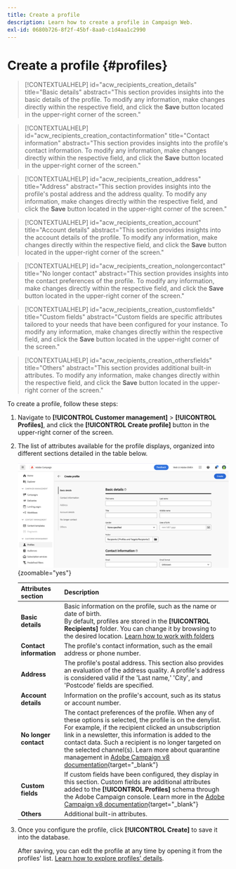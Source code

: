 ```yaml
---
title: Create a profile
description: Learn how to create a profile in Campaign Web.
exl-id: 0680b726-8f2f-45bf-8aa0-c1d4aa1c2990
---
```

# Create a profile {#profiles}

>[!CONTEXTUALHELP]
>id="acw_recipients_creation_details"
>title="Basic details"
>abstract="This section provides insights into the basic details of the profile. To modify any information, make changes directly within the respective field, and click the **Save** button located in the upper-right corner of the screen."

>[!CONTEXTUALHELP]
>id="acw_recipients_creation_contactinformation"
>title="Contact information"
>abstract="This section provides insights into the profile's contact information. To modify any information, make changes directly within the respective field, and click the **Save** button located in the upper-right corner of the screen."

>[!CONTEXTUALHELP]
>id="acw_recipients_creation_address"
>title="Address"
>abstract="This section provides insights into the profile's postal address and the address quality. To modify any information, make changes directly within the respective field, and click the **Save** button located in the upper-right corner of the screen."

>[!CONTEXTUALHELP]
>id="acw_recipients_creation_account"
>title="Account details"
>abstract="This section provides insights into the account details of the profile. To modify any information, make changes directly within the respective field, and click the **Save** button located in the upper-right corner of the screen."

>[!CONTEXTUALHELP]
>id="acw_recipients_creation_nolongercontact"
>title="No longer contact"
>abstract="This section provides insights into the contact preferences of the profile. To modify any information, make changes directly within the respective field, and click the **Save** button located in the upper-right corner of the screen."

>[!CONTEXTUALHELP]
>id="acw_recipients_creation_customfields"
>title="Custom fields"
>abstract="Custom fields are specific attributes tailored to your needs that have been configured for your instance. To modify any information, make changes directly within the respective field, and click the **Save** button located in the upper-right corner of the screen."

>[!CONTEXTUALHELP]
>id="acw_recipients_creation_othersfields"
>title="Others"
>abstract="This section provides additional built-in attributes. To modify any information, make changes directly within the respective field, and click the **Save** button located in the upper-right corner of the screen."

To create a profile, follow these steps:

1. Navigate to **[!UICONTROL Customer management]** > **[!UICONTROL Profiles]**, and click the **[!UICONTROL Create profile]** button in the upper-right corner of the screen.

1. The list of attributes available for the profile displays, organized into different sections detailed in the table below.

    ![Screenshot showing the list of attributes available for the profile, organized into sections](assets/create-profile.png){zoomable="yes"}

    |Attributes section|Description|
    |  ---  |  ---  |
    |**Basic details**|Basic information on the profile, such as the name or date of birth.<br/>By default, profiles are stored in the **[!UICONTROL Recipients]** folder. You can change it by browsing to the desired location. [Learn how to work with folders](../get-started/permissions.md#folders)|
    |**Contact information**|The profile's contact information, such as the email address or phone number.|
    |**Address**|The profile's postal address. This section also provides an evaluation of the address quality. A profile's address is considered valid if the 'Last name,' 'City', and 'Postcode' fields are specified.|
    |**Account details**|Information on the profile's account, such as its status or account number.|
    |**No longer contact**|The contact preferences of the profile. When any of these options is selected, the profile is on the denylist.<br/>For example, if the recipient clicked an unsubscription link in a newsletter, this information is added to the contact data. Such a recipient is no longer targeted on the selected channel(s). Learn more about quarantine management in [Adobe Campaign v8 documentation](https://experienceleague.adobe.com/docs/campaign/campaign-v8/send/failures/quarantines.html){target="_blank"}|
    |**Custom fields**|If custom fields have been configured, they display in this section. Custom fields are additional attributes added to the **[!UICONTROL Profiles]** schema through the Adobe Campaign console. Learn more in the [Adobe Campaign v8 documentation](https://experienceleague.adobe.com/docs/campaign/campaign-v8/developer/shemas-forms/extend-schema.html){target="_blank"}|
    |**Others**|Additional built-in attributes.|

1. Once you configure the profile, click **[!UICONTROL Create]** to save it into the database.

    After saving, you can edit the profile at any time by opening it from the profiles' list. [Learn how to explore profiles' details](profile-view.md).